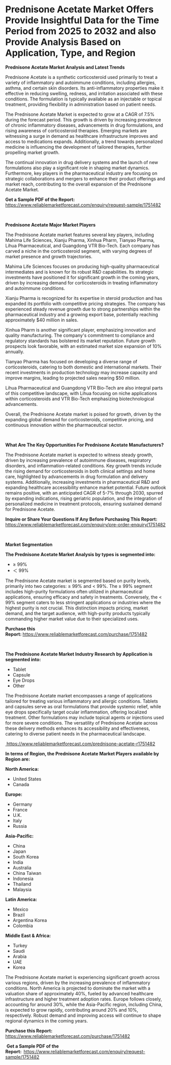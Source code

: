 <p><h1>Prednisone Acetate Market Offers Provide Insightful Data for the Time Period from 2025 to 2032 and also Provide Analysis Based on Application, Type, and Region</h1></p><p><strong>Prednisone Acetate Market Analysis and Latest Trends</strong></p>
<p><p>Prednisone Acetate is a synthetic corticosteroid used primarily to treat a variety of inflammatory and autoimmune conditions, including allergies, asthma, and certain skin disorders. Its anti-inflammatory properties make it effective in reducing swelling, redness, and irritation associated with these conditions. The formulation is typically available as an injectable or topical treatment, providing flexibility in administration based on patient needs.</p><p>The Prednisone Acetate Market is expected to grow at a CAGR of 7.5% during the forecast period. This growth is driven by increasing prevalence of chronic inflammatory diseases, advancements in drug formulations, and rising awareness of corticosteroid therapies. Emerging markets are witnessing a surge in demand as healthcare infrastructure improves and access to medications expands. Additionally, a trend towards personalized medicine is influencing the development of tailored therapies, further propelling market growth.</p><p>The continual innovation in drug delivery systems and the launch of new formulations also play a significant role in shaping market dynamics. Furthermore, key players in the pharmaceutical industry are focusing on strategic collaborations and mergers to enhance their product offerings and market reach, contributing to the overall expansion of the Prednisone Acetate Market.</p></p>
<p><strong>Get a Sample PDF of the Report:&nbsp;</strong> <a href="https://www.reliablemarketforecast.com/enquiry/request-sample/1751482?utm_campaign=2792&utm_medium=2&utm_source=Github&utm_content=ia&utm_term=19042025&utm_id=prednisone-acetate">https://www.reliablemarketforecast.com/enquiry/request-sample/1751482</a></p>
<p>&nbsp;</p>
<p><strong>Prednisone Acetate Major Market Players</strong></p>
<p><p>The Prednisone Acetate market features several key players, including Mahima Life Sciences, Xianju Pharma, Xinhua Pharm, Tianyao Pharma, Lihua Pharmaceutical, and Guangdong VTR Bio-Tech. Each company has carved a niche in the corticosteroid segment, with varying degrees of market presence and growth trajectories.</p><p>Mahima Life Sciences focuses on producing high-quality pharmaceutical intermediates and is known for its robust R&D capabilities. Its strategic investments have positioned it for significant growth in the coming years, driven by increasing demand for corticosteroids in treating inflammatory and autoimmune conditions.</p><p>Xianju Pharma is recognized for its expertise in steroid production and has expanded its portfolio with competitive pricing strategies. The company has experienced steady revenue growth due to strong partnerships within the pharmaceutical industry and a growing export base, potentially reaching approximately $40 million in sales.</p><p>Xinhua Pharm is another significant player, emphasizing innovation and quality manufacturing. The company's commitment to compliance and regulatory standards has bolstered its market reputation. Future growth prospects look favorable, with an estimated market size expansion of 10% annually.</p><p>Tianyao Pharma has focused on developing a diverse range of corticosteroids, catering to both domestic and international markets. Their recent investments in production technology may increase capacity and improve margins, leading to projected sales nearing $50 million.</p><p>Lihua Pharmaceutical and Guangdong VTR Bio-Tech are also integral parts of this competitive landscape, with Lihua focusing on niche applications within corticosteroids and VTR Bio-Tech emphasizing biotechnological advancements.</p><p>Overall, the Prednisone Acetate market is poised for growth, driven by the expanding global demand for corticosteroids, competitive pricing, and continuous innovation within the pharmaceutical sector.</p></p>
<p>&nbsp;</p>
<p><strong>What Are The Key Opportunities For Prednisone Acetate Manufacturers?</strong></p>
<p><p>The Prednisone Acetate market is expected to witness steady growth, driven by increasing prevalence of autoimmune diseases, respiratory disorders, and inflammation-related conditions. Key growth trends include the rising demand for corticosteroids in both clinical settings and home care, highlighted by advancements in drug formulation and delivery systems. Additionally, increasing investments in pharmaceutical R&D and expanding healthcare accessibility enhance market potential. Future outlook remains positive, with an anticipated CAGR of 5-7% through 2030, spurred by expanding indications, rising geriatric population, and the integration of personalized medicine in treatment protocols, ensuring sustained demand for Prednisone Acetate.</p></p>
<p><strong>Inquire or Share Your Questions If Any Before Purchasing This Report:</strong> <a href="https://www.reliablemarketforecast.com/enquiry/pre-order-enquiry/1751482?utm_campaign=2792&utm_medium=2&utm_source=Github&utm_content=ia&utm_term=19042025&utm_id=prednisone-acetate">https://www.reliablemarketforecast.com/enquiry/pre-order-enquiry/1751482</a></p>
<p>&nbsp;</p>
<p><strong>Market Segmentation</strong></p>
<p><strong>The Prednisone Acetate Market Analysis by types is segmented into:</strong></p>
<p><ul><li>≥ 99%</li><li>＜ 99%</li></ul></p>
<p><p>The Prednisone Acetate market is segmented based on purity levels, primarily into two categories: ≥ 99% and < 99%. The ≥ 99% segment includes high-purity formulations often utilized in pharmaceutical applications, ensuring efficacy and safety in treatments. Conversely, the < 99% segment caters to less stringent applications or industries where the highest purity is not crucial. This distinction impacts pricing, market demand, and the target audience, with high-purity products typically commanding higher market value due to their specialized uses.</p></p>
<p><strong>Purchase this Report:&nbsp;</strong><a href="https://www.reliablemarketforecast.com/purchase/1751482?utm_campaign=2792&utm_medium=2&utm_source=Github&utm_content=ia&utm_term=19042025&utm_id=prednisone-acetate">https://www.reliablemarketforecast.com/purchase/1751482</a></p>
<p>&nbsp;</p>
<p><strong>The Prednisone Acetate Market Industry Research by Application is segmented into:</strong></p>
<p><ul><li>Tablet</li><li>Capsule</li><li>Eye Drops</li><li>Other</li></ul></p>
<p><p>The Prednisone Acetate market encompasses a range of applications tailored for treating various inflammatory and allergic conditions. Tablets and capsules serve as oral formulations that provide systemic relief, while eye drops specifically target ocular inflammation, offering localized treatment. Other formulations may include topical agents or injections used for more severe conditions. The versatility of Prednisone Acetate across these delivery methods enhances its accessibility and effectiveness, catering to diverse patient needs in the pharmaceutical landscape.</p></p>
<p><a href="https://www.reliablemarketforecast.com/prednisone-acetate-r1751482?utm_campaign=2792&utm_medium=2&utm_source=Github&utm_content=ia&utm_term=19042025&utm_id=prednisone-acetate">&nbsp;https://www.reliablemarketforecast.com/prednisone-acetate-r1751482</a></p>
<p><strong>In terms of Region, the Prednisone Acetate Market Players available by Region are:</strong></p>
<p>
    <p> <strong> North America: </strong>
        <ul>
            <li>United States</li>
            <li>Canada</li>
        </ul>
        </p> 
    <p> <strong> Europe: </strong>
        <ul>
            <li>Germany</li>
            <li>France</li>
            <li>U.K.</li>
            <li>Italy</li>
            <li>Russia</li>
        </ul>
        </p> 
    <p> <strong> Asia-Pacific: </strong>
        <ul>
            <li>China</li>
            <li>Japan</li>
            <li>South Korea</li>
            <li>India</li>
            <li>Australia</li>
            <li>China Taiwan</li>
            <li>Indonesia</li>
            <li>Thailand</li>
            <li>Malaysia</li>
        </ul>
        </p> 
    <p> <strong> Latin America: </strong>
        <ul>
            <li>Mexico</li>
            <li>Brazil</li>
            <li>Argentina Korea</li>
            <li>Colombia</li>
        </ul>
        </p> 
    <p> <strong> Middle East & Africa: </strong>
        <ul>
            <li>Turkey</li>
            <li>Saudi</li>
            <li>Arabia</li>
            <li>UAE</li>
            <li>Korea</li>
        </ul>
    </p>
    </p>
<p><p>The Prednisone Acetate market is experiencing significant growth across various regions, driven by the increasing prevalence of inflammatory conditions. North America is projected to dominate the market with a valuation share of approximately 40%, fueled by advanced healthcare infrastructure and higher treatment adoption rates. Europe follows closely, accounting for around 30%, while the Asia-Pacific region, including China, is expected to grow rapidly, contributing around 20% and 10%, respectively. Robust demand and improving access will continue to shape regional dynamics in the coming years.</p></p>
<p><strong>Purchase this Report: </strong><a href="https://www.reliablemarketforecast.com/purchase/1751482?utm_campaign=2792&utm_medium=2&utm_source=Github&utm_content=ia&utm_term=19042025&utm_id=prednisone-acetate">https://www.reliablemarketforecast.com/purchase/1751482</a></p>
<p>&nbsp;<strong>Get a Sample PDF of the Report:&nbsp;&nbsp;</strong><a href="https://www.reliablemarketforecast.com/enquiry/request-sample/1751482?utm_campaign=2792&utm_medium=2&utm_source=Github&utm_content=ia&utm_term=19042025&utm_id=prednisone-acetate">https://www.reliablemarketforecast.com/enquiry/request-sample/1751482</a></p>
<p><strong></strong></p>
<p><p></p><p></p><p></p></p>